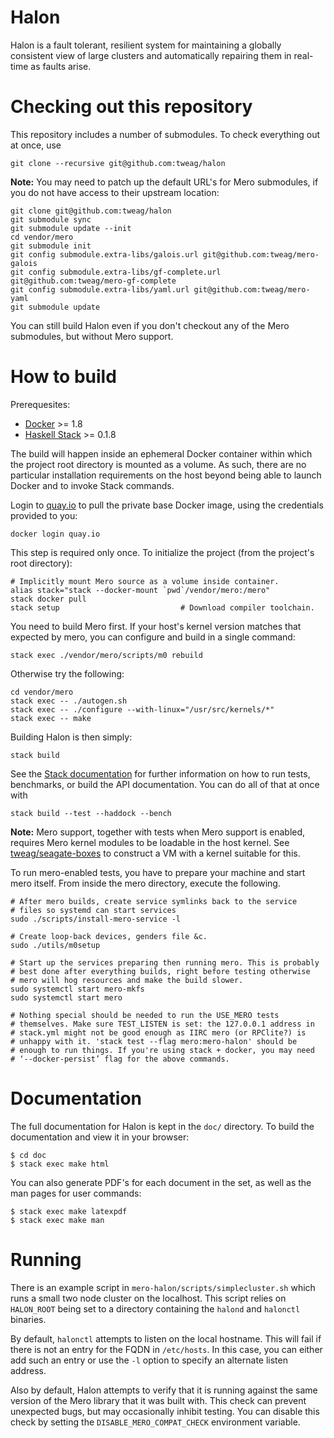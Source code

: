 # Halon

Halon is a fault tolerant, resilient system for maintaining a globally
consistent view of large clusters and automatically repairing them in
real-time as faults arise.

# Checking out this repository

This repository includes a number of submodules. To check everything
out at once, use

```
git clone --recursive git@github.com:tweag/halon
```

**Note:** You may need to patch up the default URL's for Mero
submodules, if you do not have access to their upstream location:

```
git clone git@github.com:tweag/halon
git submodule sync
git submodule update --init
cd vendor/mero
git submodule init
git config submodule.extra-libs/galois.url git@github.com:tweag/mero-galois
git config submodule.extra-libs/gf-complete.url git@github.com:tweag/mero-gf-complete
git config submodule.extra-libs/yaml.url git@github.com:tweag/mero-yaml
git submodule update
```

You can still build Halon even if you don't checkout any of the Mero
submodules, but without Mero support.

# How to build

Prerequesites:
* [Docker][docker] >= 1.8
* [Haskell Stack][haskell-stack] >= 0.1.8

The build will happen inside an ephemeral Docker container within
which the project root directory is mounted as a volume. As such,
there are no particular installation requirements on the host beyond
being able to launch Docker and to invoke Stack commands.

Login to [quay.io][quay] to pull the private base Docker image, using
the credentials provided to you:

```
docker login quay.io
```

This step is required only once. To initialize the project (from the
project's root directory):

```
# Implicitly mount Mero source as a volume inside container.
alias stack="stack --docker-mount `pwd`/vendor/mero:/mero"
stack docker pull
stack setup                           # Download compiler toolchain.
```

You need to build Mero first. If your host's kernel version matches
that expected by mero, you can configure and build in a single
command:

```
stack exec ./vendor/mero/scripts/m0 rebuild
```

Otherwise try the following:

```
cd vendor/mero
stack exec -- ./autogen.sh
stack exec -- ./configure --with-linux="/usr/src/kernels/*"
stack exec -- make
```

Building Halon is then simply:

```
stack build
```

See the [Stack documentation][stack-doc] for further information on
how to run tests, benchmarks, or build the API documentation. You can
do all of that at once with

```
stack build --test --haddock --bench
```

**Note:** Mero support, together with tests when Mero support is
enabled, requires Mero kernel modules to be loadable in the host
kernel. See [tweag/seagate-boxes][seagate-boxes] to construct a VM
with a kernel suitable for this.

To run mero-enabled tests, you have to prepare your machine and start
mero itself. From inside the mero directory, execute the
following.

```
# After mero builds, create service symlinks back to the service
# files so systemd can start services
sudo ./scripts/install-mero-service -l

# Create loop-back devices, genders file &c.
sudo ./utils/m0setup

# Start up the services preparing then running mero. This is probably
# best done after everything builds, right before testing otherwise
# mero will hog resources and make the build slower.
sudo systemctl start mero-mkfs
sudo systemctl start mero

# Nothing special should be needed to run the USE_MERO tests
# themselves. Make sure TEST_LISTEN is set: the 127.0.0.1 address in
# stack.yml might not be good enough as IIRC mero (or RPClite?) is
# unhappy with it. 'stack test --flag mero:mero-halon' should be
# enough to run things. If you're using stack + docker, you may need
# ‘--docker-persist’ flag for the above commands.
```

[docker]: https://www.docker.com/
[haskell-stack]: https://github.com/commercialhaskell/stack
[quay]: https://quay.io
[seagate-boxes]: https://github.com/tweag/seagate-boxes
[stack-doc]: http://docs.haskellstack.org/en/stable/README.html

# Documentation

The full documentation for Halon is kept in the `doc/` directory. To
build the documentation and view it in your browser:

```
$ cd doc
$ stack exec make html
```

You can also generate PDF's for each document in the set, as well as
the man pages for user commands:

```
$ stack exec make latexpdf
$ stack exec make man
```

# Running

There is an example script in `mero-halon/scripts/simplecluster.sh`
which runs a small two node cluster on the localhost. This script
relies on `HALON_ROOT` being set to a directory containing the
`halond` and `halonctl` binaries.

By default, `halonctl` attempts to listen on the local hostname. This
will fail if there is not an entry for the FQDN in `/etc/hosts`. In
this case, you can either add such an entry or use the `-l` option to
specify an alternate listen address.

Also by default, Halon attempts to verify that it is running against the
same version of the Mero library that it was built with. This check can
prevent unexpected bugs, but may occasionally inhibit testing. You can disable
this check by setting the `DISABLE_MERO_COMPAT_CHECK` environment variable.

